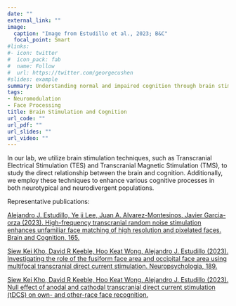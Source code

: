 ```yaml
---
date: ""
external_link: ""
image:
  caption: "Image from Estudillo et al., 2023; B&C"
  focal_point: Smart
#links:
#- icon: twitter
#  icon_pack: fab
#  name: Follow
#  url: https://twitter.com/georgecushen
#slides: example
summary: Understanding normal and impaired cognition through brain stimulation.  
tags:
- Neuromodulation
- Face Processing
title: Brain Stimulation and Cognition
url_code: ""
url_pdf: ""
url_slides: ""
url_video: ""
---
```


In our lab, we utilize brain stimulation techniques, such as Transcranial Electrical Stimulation (TES) and Transcranial Magnetic Stimulation (TMS), to study the direct relationship between the brain and cognition. Additionally, we employ these techniques to enhance various cognitive processes in both neurotypical and neurodivergent populations.

Representative publications:

[Alejandro J. Estudillo, Ye ji Lee, Juan A. Alvarez-Montesinos, Javier Garcia-orza (2023). High-frequency transcranial random noise stimulation enhances unfamiliar face matching of high resolution and pixelated faces. Brain and Cognition, 165.](https://alejandro-estudillo.netlify.app/publication/estudillo-lee-et-al.-2023/)

[Siew Kei Kho, David R Keeble, Hoo Keat Wong, Alejandro J. Estudillo (2023). Investigating the role of the fusiform face area and occipital face area using multifocal transcranial direct current stimulation. Neuropsychologia, 189.](https://alejandro-estudillo.netlify.app/publication/kho-et-al.-2023b/)

[Siew Kei Kho, David R Keeble, Hoo Keat Wong, Alejandro J. Estudillo (2023). Null effect of anodal and cathodal transcranial direct current stimulation (tDCS) on own- and other-race face recognition.](https://alejandro-estudillo.netlify.app/publication/kho-et-al.-2023/)

